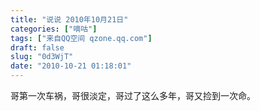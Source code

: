 ```yaml
---
title: "说说 2010年10月21日"
categories: ["嘀咕"]
tags: ["来自QQ空间 qzone.qq.com"]
draft: false
slug: "0d3WjT"
date: "2010-10-21 01:18:01"
---
```


哥第一次车祸，哥很淡定，哥过了这么多年，哥又捡到一次命。
